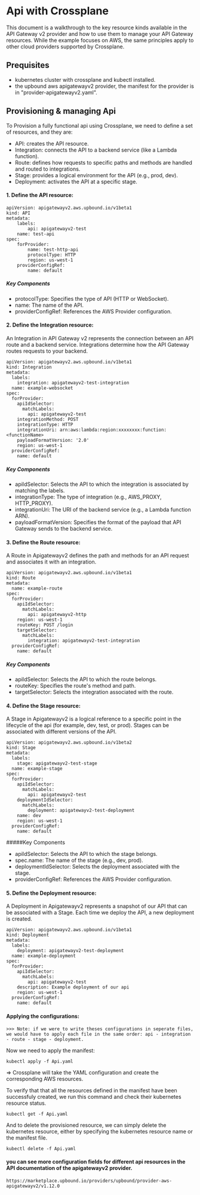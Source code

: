 
# Api with Crossplane

This document is a walkthrough to the key resource kinds available in the API Gateway v2 provider and how to use them to manage your API Gateway resources. While the example focuses on AWS, the same principles apply to other cloud providers supported by Crossplane.

## Prequisites

- kubernetes cluster with crossplane and kubectl installed.
- the upbound aws apigatewayv2 provider, the manifest for the provider is in "provider-apigatewayv2.yaml".

## Provisioning & managing Api
To Provision a fully functional api using Crossplane, we need to define  a set of resources, and they are:
 - API: creates the API resource.
 - Integration: connects the API to a backend service (like a Lambda function).
 - Route: defines how requests to specific paths and methods are handled and routed to integrations.
 - Stage: provides a logical environment for the API (e.g., prod, dev).
 - Deployment: activates the API at a specific stage.
 
#### 1. Define the API resource:

	apiVersion: apigatewayv2.aws.upbound.io/v1beta1
	kind: API
	metadata:
		labels:
			api: apigatewayv2-test
	 	name: test-api
	spec:
		forProvider:
			name: test-http-api
			protocolType: HTTP
			region: us-west-1
		providerConfigRef:
			name: default

##### Key Components
- protocolType: Specifies the type of API (HTTP or WebSocket).
- name: The name of the API.
- providerConfigRef: References the AWS Provider configuration.

#### 2. Define the Integration resource:
An Integration in API Gateway v2 represents the connection between an API route and a backend service. Integrations determine how the API Gateway routes requests to your backend.

	apiVersion: apigatewayv2.aws.upbound.io/v1beta1
	kind: Integration
	metadata:
	  labels:
	  	integration: apigatewayv2-test-integration
	  name: example-websocket
	spec:
	  forProvider:
		apiIdSelector:
		  matchLabels:
			api: apigatewayv2-test
		integrationMethod: POST
		integrationType: HTTP
		integrationUri: arn:aws:lambda:region:xxxxxxxx:function:<functionName>
		payloadFormatVersion: '2.0'
		region: us-west-1
  	  providerConfigRef:
  		name: default

##### Key Components
- apiIdSelector: Selects the API to which the integration is associated by matching the labels.
- integrationType: The type of integration (e.g., AWS_PROXY, HTTP_PROXY).
- integrationUri: The URI of the backend service (e.g., a Lambda function ARN).
- payloadFormatVersion: Specifies the format of the payload that API Gateway sends to the backend service.

#### 3. Define the Route resource:
A Route in Apigatewayv2 defines the path and methods for an API request and associates it with an integration.

	apiVersion: apigatewayv2.aws.upbound.io/v1beta1
	kind: Route
	metadata:
	  name: example-route
	spec:
	  forProvider:
		apiIdSelector:
		  matchLabels:
			api: apigatewayv2-http
		region: us-west-1
		routeKey: POST /login
		targetSelector:
		  matchLabels:
			integration: apigatewayv2-test-integration
	  providerConfigRef:
  		name: default

##### Key Components
- apiIdSelector: Selects the API to which the route belongs.
- routeKey: Specifies the route's method and path.
- targetSelector: Selects the integration associated with the route.

#### 4. Define the Stage resource:
A Stage in Apigatewayv2 is a logical reference to a specific point in the lifecycle of the api (for example, dev, test, or prod). Stages can be associated with different versions of the API.

	apiVersion: apigatewayv2.aws.upbound.io/v1beta2
	kind: Stage
	metadata:
	  labels:
		stage: apigatewayv2-test-stage
	  name: example-stage
	spec:
	  forProvider:
		apiIdSelector:
		  matchLabels:
			api: apigatewayv2-test
		deploymentIdSelector:
		  matchLabels:
		  	deployment: apigatewayv2-test-deployment
		name: dev
		region: us-west-1
	  providerConfigRef:
	  	name: default

#####Key Components
- apiIdSelector: Selects the API to which the stage belongs.
- spec.name: The name of the stage (e.g., dev, prod).
- deploymentIdSelector: Selects the deployment associated with the stage.
- providerConfigRef: References the AWS Provider configuration.

#### 5. Define the Deployment resource:
A Deployment in Apigatewayv2 represents a snapshot of our API that can be associated with a Stage. Each time we deploy the API, a new deployment is created.

	apiVersion: apigatewayv2.aws.upbound.io/v1beta1
	kind: Deployment
	metadata:
	  labels:
		deployment: apigatewayv2-test-deployment
	  name: example-deployment
	spec:
	  forProvider:
		apiIdSelector:
		  matchLabels:
			api: apigatewayv2-test
		description: Example deployment of our api
		region: us-west-1
	  providerConfigRef:
	  	name: default

#### Applying the configurations:
	>>> Note: if we were to write theses configurations in seperate files, we would have to apply each file in the same order: api - integration - route - stage - deployment.

Now we need to apply the manifest:

	kubectl apply -f Api.yaml

=> Crossplane will take the YAML configuration and create the corresponding AWS resources.

To verify that that all the resources defined in the manifest have been successfuly created, we run this command and check their kubernetes resource status.

    kubectl get -f Api.yaml

And to delete the provisioned resource, we can simply delete the kubernetes resource, either by specifying the kubernetes resource name or the manifest file.

    kubectl delete -f Api.yaml


#### you can see more configuration fields for different api resources in the API documentation of the apigatewayv2 provider.

	https://marketplace.upbound.io/providers/upbound/provider-aws-apigatewayv2/v1.12.0
